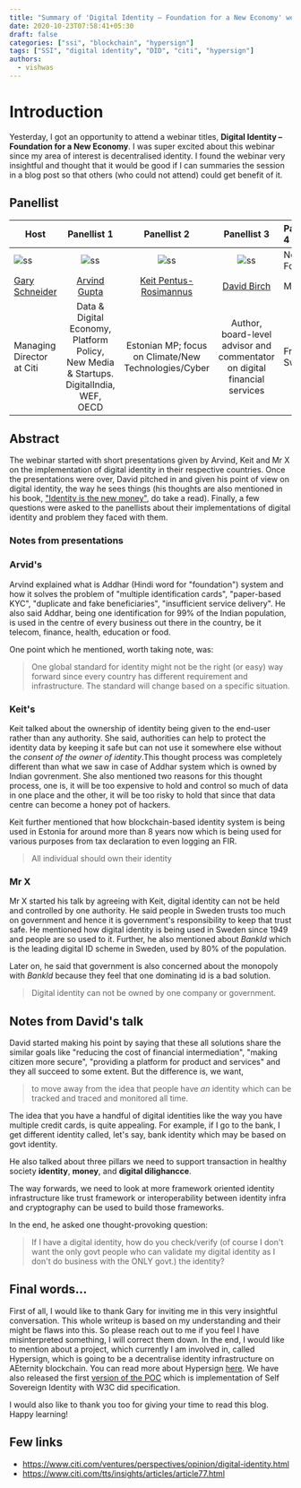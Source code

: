 ```yaml
---
title: "Summary of 'Digital Identity – Foundation for a New Economy' webnair organised by Citi bank @ 10/22/2020"
date: 2020-10-23T07:58:41+05:30
draft: false
categories: ["ssi", "blockchain", "hypersign"]
tags: ["SSI", "digital identity", "DID", "citi", "hypersign"]
authors:
  - vishwas
---
```


# Introduction

Yesterday, I got an opportunity to attend a webinar titles, __Digital Identity – Foundation for a New Economy__. I was super excited about this webinar since my area of interest is decentralised identity. I found the webinar very insightful and thought that it would be good if I can summaries the session in a blog post so that others (who could not attend) could get benefit of it. 
 
## Panellist

**Host** | **Panellist 1** | **Panellist 2** | **Panellist 3** | **Panellist 4**
--- | :---: | :---: | :---: | :---
![ss](/images/digital-identity-webnair-citi/Gary.png) | ![ss](/images/digital-identity-webnair-citi/Arvind.png) | ![ss](/images/digital-identity-webnair-citi/Kiet.png) | ![ss](/images/digital-identity-webnair-citi/David.png) | Not Found
[Gary Schneider](https://www.linkedin.com/in/gary-schneider-100b316/) | [Arvind Gupta](https://www.linkedin.com/in/argupta26/) | [Keit Pentus-Rosimannus](https://www.linkedin.com/in/keit-pentus-rosimannus-862610198/) | [David Birch](https://www.linkedin.com/in/dgwbirch/) | Mr X
Managing Director at Citi | Data & Digital Economy, Platform Policy, New Media & Startups. DigitalIndia, WEF, OECD | Estonian MP; focus on Climate/New Technologies/Cyber | Author, board-level advisor and commentator on digital financial services | From Sweden

## Abstract

The webinar started with short presentations given by Arvind, Keit and Mr X on the implementation of digital identity in their respective countries. Once the presentations were over, David pitched in and given his point of view on digital identity, the way he sees things (his thoughts are also mentioned in his book, ["Identity is the new money"](http://www.dgwbirch.com/words/books/identity-is-the-new-money.html), do take a read). Finally, a few questions were asked to the panellists about their implementations of digital identity and problem they faced with them.


### Notes from presentations

### Arvid's

Arvind explained what is Addhar (Hindi word for "foundation") system and how it solves the problem of "multiple identification cards", "paper-based KYC", "duplicate and fake beneficiaries", "insufficient service delivery". He also said Addhar, being one identification for 99% of the Indian population, is used in the centre of every business out there in the country, be it telecom, finance, health, education or food. 

One point which he mentioned, worth taking note, was: 

> One global standard for identity might not be the right (or easy) way forward since every country has different requirement and infrastructure. The standard will change based on a specific situation. 

### Keit's

Keit talked about the ownership of identity being given to the end-user rather than any authority. She said, authorities can help to protect the identity data by keeping it safe but can not use it somewhere else without the _consent of the owner of identity_.This thought process was completely different than what we saw in case of Addhar system which is owned by Indian govrenment. She also mentioned two reasons for this thought process, one is, it will be too expensive to hold and control so much of data in one place and the other, it will be too risky to hold that since that data centre can become a honey pot of hackers.

Keit further mentioned that how blockchain-based identity system is being used in Estonia for around more than 8 years now which is being used for various purposes from tax declaration to even logging an FIR.

> All individual should own their identity

### Mr X

Mr X started his talk by agreeing with Keit, digital identity can not be held and controlled by one authority. He said people in Sweden trusts too much on government and hence it is government's responsibility to keep that trust safe. He mentioned how digital identity is being used in Sweden since 1949 and people are so used to it. Further, he also mentioned about _BankId_ which is the leading digital ID scheme in Sweden, used by 80% of the population. 

Later on, he said that government is also concerned about the monopoly with _BankId_ because they feel that one dominating id is a bad solution. 

> Digital identity can not be owned by one company or government.

## Notes from David's talk

David started making his point by saying that these all solutions share the similar goals like "reducing the cost of financial intermediation", "making citizen more secure", "providing a platform for product and services" and they all succeed to some extent. But the difference is, we want, 

> to move away from the idea that people have _an_ identity which can be tracked and traced and monitored all time.

The idea that you have a handful of digital identities like the way you have multiple credit cards, is quite appealing. For example, if I go to the bank, I get different identity called, let's say, bank identity which may be based on govt identity.

He also talked about three pillars we need to support transaction in healthy society **identity**, **money**, and **digital dilighancce**.

The way forwards, we need to look at more framework oriented identity infrastructure like trust framework or interoperability between identity infra and cryptography can be used to build those frameworks. 

In the end, he asked one thought-provoking question:

> If I have a digital identity, how do you check/verify (of course I don't want the only govt people who can validate my digital identity as I don't do business with the ONLY govt.) the identity? 


## Final words...

First of all, I would like to thank Gary for inviting me in this very insightful conversation. This whole writeup is based on my understanding and their might be flaws into this. So please reach out to me if you feel I have misinterpreted something, I will correct them down. In the end, I would like to mention about a project, which currently I am involved in, called Hypersign, which is going to be a decentralise identity infrastructure on AEternity blockchain. You can read more about Hypersign [here](https://medium.com/hypersign/introducing-hypersign-protocol-c07805e957e1). We have also released the first [version of the POC](https://medium.com/hypersign/hypersign-v1-0-is-released-a-visual-representation-of-ssi-97012db98357) which is implementation of Self Sovereign Identity with W3C did specification.

I would also like to thank you too for giving your time to read this blog. Happy learning!  

## Few links

- https://www.citi.com/ventures/perspectives/opinion/digital-identity.html
- https://www.citi.com/tts/insights/articles/article77.html 





